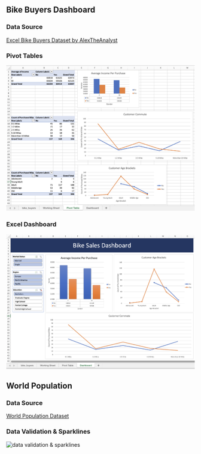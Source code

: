 <h2>Bike Buyers Dashboard</h2>
<h3>Data Source</h3> 
<a href="https://github.com/AlexTheAnalyst/Excel-Tutorial/blob/main/Excel%20Project%20Dataset.xlsx">Excel Bike Buyers Dataset by AlexTheAnalyst</a>
<h3>Pivot Tables</h3> 
<img src="https://github.com/ptorres1126/Bike-Buyers/blob/297eb3900ea540f30e0b6b17f72909b46071b826/bike_buyers_pivot_tables.png" alt="bike buyers pivot tables">
<h3>Excel Dashboard</h3> 
<img src="https://github.com/ptorres1126/Bike-Buyers/blob/297eb3900ea540f30e0b6b17f72909b46071b826/bike_buyers_dashboard.png" alt="bike buyers dashboard">

<h2>World Population</h2>
<h3>Data Source</h3>
<a href="https://www.kaggle.com/datasets/iamsouravbanerjee/world-population-dataset">World Population Dataset</a>
<h3>Data Validation & Sparklines</h3> 
<img src="https://github.com/ptorres1126/Excel-Projects/blob/main/Excel%20Data%20Validation%20%26%20Sparklines.png" alt="data validation & sparklines">
